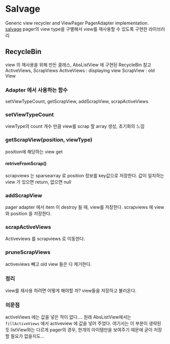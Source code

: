 
# Salvage
Generic view recycler and ViewPager PagerAdapter implementation.
[salvage](https://github.com/JakeWharton/salvage)
pager의 view type을 구별해서 view를 재사용할 수 있도록 구현한 라이브러리



## RecycleBin
view 의 재사용을 위해 만든 클래스, AbsListView 에 구현된 RecycleBin 참고
ActiveViews, ScrapViews
ActiveViews : displaying view
ScrapView : old View
### Adapter 에서 사용하는 함수
setViewTypeCount, getScrapView, addScrapView, scrapActiveViews
### setViewTypeCount
viewType의 count 개수 만큼 view를 scrap 할 array 생성, 초기화의 느낌
### getScrapView(position, viewType)
position에 해당하는 view get
#### retriveFromScrap()
scrapviews 는 sparsearray 로 position 정보를 key값으로 저장한다.
값이 일치하는 view 가 있으면 return, 없으면 null
### addScrapView
pager adapter 에서 item 이 destroy 될 때, view를 저장한다.
scrapviews 에 view 와 position 을 저장한다.
### scrapActiveViews
Activeviews 를 scrapviews 로 이동한다.
### pruneScrapViews
activeviews 빼고 old view 들은 다 제거한다.

### 정리
view를 재사용 하려면 어떻게 해야할 까?
view들을 저장하고 불러온다.

### 의문점
activeViews 에는 값을 넣은 적이 없다....
원래 AbsListView에서는 `fillActiveViews` 에서 activeview 에 값을 넣어 주었다.
여기서는 이 부분이 생략된듯 listView와는 다르게 pager의 경우, 한개의 아이템만을 보여주기 때문에
굳이 저장할 필요가 없을지도...
